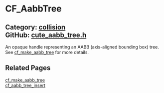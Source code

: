 [//]: # (This file is automatically generated by Cute Framework's docs parser.)
[//]: # (Do not edit this file by hand!)
[//]: # (See: https://github.com/RandyGaul/cute_framework/blob/master/samples/docs_parser.cpp)
[](../header.md ':include')

# CF_AabbTree

Category: [collision](/api_reference?id=collision)  
GitHub: [cute_aabb_tree.h](https://github.com/RandyGaul/cute_framework/blob/master/include/cute_aabb_tree.h)  
---

An opaque handle representing an AABB (axis-aligned bounding box) tree. See [cf_make_aabb_tree](/collision/cf_make_aabb_tree.md) for more details.

## Related Pages

[cf_make_aabb_tree](/collision/cf_make_aabb_tree.md)  
[cf_aabb_tree_insert](/collision/cf_aabb_tree_insert.md)  

